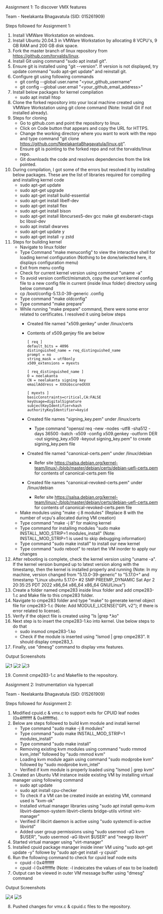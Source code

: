 Assignment 1: To discover VMX features

Team - Neelakanta Bhagavatula (SID: 015261909)

Steps followed for Assignment 1:
  1. Install VMWare Workstation on windows.
  2. Install Ubuntu 20.04.3 in VMWare Workstation by allocating 8 VCPU's, 9 GB RAM and 200 GB disk space.
  3. Fork the master branch of linux repository from https://github.com/torvalds/linux.
  4. Install Git using command "sudo apt install git".
  5. Ensure git is installed using "git --version". If version is not displayed, try update command "sudo apt-get update" and reinstall git.
  6. Configure git using following commands
      - git config --global user.name "<your_github_username"
      - git config --global user.email "<your_github_email_address>"
  7. Install below packages for kernel compilation
      - sudo apt install htop
  8. Clone the forked repository into your local machine created using VMWare Workstation using git clone command (Note: Install Git if not installed already).
  9. Steps for cloning
      - Go to github.com and point the repository to linux.
      - Click on Code button that appears and copy the URL for HTTPS.
      - Change the working directory where you want to work with the repo and type command "git clone https://github.com/NeelakantaBhagavatula/linux.git".
      - Ensure git is pointing to the forked repo and not the torvalds/linux repo.
      - Git downloads the code and resolves dependencies from the link pointed.
  10. During compilation, I got some of the errors but resolved it by installing below packages. These are the list of libraries required for compiling and installing kernel code
      - sudo apt-get update
      - sudo apt-get upgrade
      - sudo apt-get install build-essential
      - sudo apt-get install libelf-dev
      - sudo apt-get install flex
      - sudo apt-get install bison
      - sudo apt-get install libncurses5-dev gcc make git exuberant-ctags bc libssl-dev
      - sudo apt install dwarves
      - sudo apt-get update y
      - sudo apt-get install -y zstd
  11. Steps for building kernel
      - Navigate to linux folder
      - Type Command "make menuconfig" to view the interactive shell for loading kernel configuration (Nothing to be done/selected here, it displays configuration menu)
      - Exit from menu config
      - Check for current kernel version using command "uname -a"
      - To avoid version conflict/mismatch, copy the current kernel config file to a new config file in current (inside linux folder) directory using below command
      - cp /boot/config-5.13.0-39-generic .config
      - Type command "make oldconfig"
      - Type command "make prepare"
      - While running "make prepare" command, there were some error related to certificates. I resolved it using below steps
          - Created file named "x509.genkey" under /linux/certs
          - Contents of x509.genjey file are below

                [ req ]
                default_bits = 4096
                distinguished_name = req_distinguished_name
                prompt = no
                string_mask = utf8only
                x509_extensions = myexts

                [ req_distinguished_name ]
                O = neelakanta
                CN = neelakanta signing key
                emailAddress = XXXobscuredXXX

                [ myexts ]
                basicConstraints=critical,CA:FALSE
                keyUsage=digitalSignature
                subjectKeyIdentifier=hash
                authorityKeyIdentifier=keyid
             
          - Created file names "signing_key.pem" under /linux/certs
            - Type command "openssl req -new -nodes -utf8 -sha512 -days 36500 -batch -x509 -config x509.genkey -outform DER -out signing_key.x509 -keyout signing_key.pem" to create signing_key.pem file
          - Created file named "canonical-certs.pem" under /linux/debian
            - Refer site https://salsa.debian.org/kernel-team/linux/-/blob/master/debian/certs/debian-uefi-certs.pem for contents of canonical-certs.pem file
          - Created file names "canonical-revoked-certs.pem" under /linux/debian
            - Refer site https://salsa.debian.org/kernel-team/linux/-/blob/master/debian/certs/debian-uefi-certs.pem for contents of canonical-revoked-certs.pem file
      - Make modules using "make -j 8 modules" (Replace 8 with the number of vcpu's allocated during VM creation)
      - Type command "make -j 8" for making kernel
      - Type command for installing modules "sudo make INSTALL_MOD_STRIP=1 modules_install" (Note: INSTALL_MOD_STRIP=1 is used to skip debugging information)
      - Type command "sudo make install" to install our new kernel
      - Type command "sudo reboot" to restart the VM inorder to apply our changes
  12. After rebooting is complete, check the kernel version using "uname -a". If the kernel version bumped up to latest version along with the timestamp, then the kernel is installed properly and running (Note: In my machine, version changed from "5.13.0-39-generic" to "5.17.0+" and timestamp "Linux ubuntu 5.17.0+ #2 SMP PREEMP_DYNAMIC Sat Apr 2 20:35:25 PDT 2022 x86_64 x86_64 x86_64 GNU/Linux")
  13. Create a folder named cmpe283 inside linux folder and add cmpe283-1.c and Make file to this cmpe283 folder.
  14. Navigate to cmpe283 folder and type "make" to generate kernel object file for cmpe283-1.c (Note: Add MODULE_LICENSE("GPL v2"); if there is error related to license).
  15. Verify if the object file is created using "ls |grep *.ko"
  16. Next step is to insert the cmpe283-1.ko into kernel. Use below steps to do that
      - sudo insmod cmpe283-1.ko
      - Check if the module is inserted using "lsmod | grep cmpe283". It should display cmpe283_1.
  17. Finally, use "dmesg" command to display vmx features.

Output Screenshots

![1](https://user-images.githubusercontent.com/98799930/162285713-80e7942a-f4fc-408c-bb78-f147b3f8f538.png)
![2](https://user-images.githubusercontent.com/98799930/162285736-58108907-efd2-4a4b-b51e-711bb90de543.png)
![3](https://user-images.githubusercontent.com/98799930/162285750-45bc5137-f8b0-4942-a032-e6a238f7ee2b.png)

  19. Commit cmpe283-1.c and Makefile to the repository.


Assignment 2: Instrumentation via hypercall

Team - Neelakanta Bhagavatula (SID: 015261909)

Steps followed for Assignment 2:
  1. Modified cpuid.c & vmx.c to support exits for CPUID leaf nodes (0x4fffffff & 0x4ffffffe).
  2. Below are steps followed to build kvm module and install kernel
      - Type command "sudo make -j 8 modules"
      - Type command "sudo make INSTALL_MOD_STRIP=1 modules_install"
      - Type command "sudo make install"
      - Removing existing kvm modules using command "sudo rmmod kvm_intel" followed by "sudo rmmod kvm"
      - Loading kvm module again using command "sudo modprobe kvm" followed by "sudo modprobe kvm_intel"
      - Verified if kvm module is properly loaded using "lsmod | grep kvm"
  3. Created an Ubuntu VM instance inside existing VM by installing virtual manager using following command
      - sudo apt update
      - sudo apt install cpu-checker
      - To check if a VM can be created inside an existing VM, command used is "kvm-ok"
      - Installed virtual manager libraries using "sudo apt install qemu-kvm libvirt-daemon-system libvirt-clients bridge-utils virtinst virt-manager"
      - Verified if libcirt daemon is active using "sudo systemctl is-active libvirtd"
      - Added user group permissions using "sudo usermod -aG kvm $USER", "sudo usermod -aG libvirt $USER" and "newgrp libvirt"
  4. Started virtual manager using "virt-manager"
  5. Installed cpuid package manager inside inner VM using "sudo apt-get update -y" followe by "sudo apt-get install -y cpuid"
  6. Run the following command to check for cpuid leaf node exits
      - cpuid -l 0x4fffffff
      - cpuid -l 0x4ffffffe (Note: -l indeicates the values of eax to be loaded)
  7. Output can be viewed in outer VM message buffer using "dmesg" command

Output Screenshots

![4](https://user-images.githubusercontent.com/98799930/162384407-bf415bbe-33f3-4186-aa3d-e9346da35d7e.png)
![5](https://user-images.githubusercontent.com/98799930/162384432-1726ab4d-80e7-4907-a3fa-0156c06213b9.png)

  8. Pushed changes for vmx.c & cpuid.c files to the repository.
